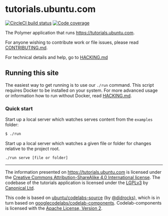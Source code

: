 # tutorials.ubuntu.com

[![CircleCI build status](https://circleci.com/gh/canonical-web-and-design/tutorials.ubuntu.com.svg?style=shield)](https://circleci.com/gh/canonical-web-and-design/tutorials.ubuntu.com) [![Code coverage](https://codecov.io/gh/canonical-web-and-design/tutorials.ubuntu.com/branch/master/graph/badge.svg)](https://codecov.io/gh/canonical-web-and-design/tutorials.ubuntu.com)

The Polymer application that runs <https://tutorials.ubuntu.com>.

For anyone wishing to contribute work or file issues, please read [CONTRIBUTING.md](CONTRIBUTING.md).

For technical details and help, go to [HACKING.md](HACKING.md)


## Running this site

The easiest way to get running is to use our `./run` command. This script requires Docker to be installed on your system.
For more advanced usage or information how to run without Docker, read [HACKING.md](HACKING.md).

### Quick start

Start up a local server which watches serves content from the `examples` folder:
``` bash
$ ./run
```

 Start up a local server which watches a given file or folder for changes relative to the project root.
``` bash
./run serve [file or folder]
```


---

The information presented on <https://tutorials.ubuntu.com> is licensed under the [Creative Commons Attribution-ShareAlike 4.0 International license](https://creativecommons.org/licenses/by-sa/4.0/). The codebase of the tutorials application is licensed under the [LGPLv3](http://opensource.org/licenses/lgpl-3.0.html) by [Canonical Ltd](http://www.canonical.com/).

This code is based on [ubuntu/codelabs-source](https://github.com/ubuntu/codelabs-source) (by [@didrocks](https://github.com/didrocks)), which is in turn based on [googlecodelabs/codelab-components](https://github.com/googlecodelabs/codelab-components). Codelab-components is licensed with the [Apache License, Version 2](https://www.apache.org/licenses/LICENSE-2.0).
